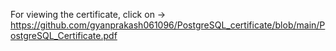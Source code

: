 For viewing the certificate, click on -> https://github.com/gyanprakash061096/PostgreSQL_certificate/blob/main/PostgreSQL_Certificate.pdf
